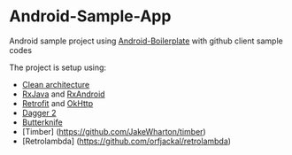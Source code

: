 # Android-Sample-App
Android sample project using [Android-Boilerplate](https://github.com/WontakKim/Android-Boilerplate) with github client sample codes

The project is setup using:

- [Clean architecture](https://blog.8thlight.com/uncle-bob/2012/08/13/the-clean-architecture.html)
- [RxJava](https://github.com/ReactiveX/RxJava) and [RxAndroid](https://github.com/ReactiveX/RxAndroid)
- [Retrofit](http://square.github.io/retrofit/) and [OkHttp](https://github.com/square/okhttp)
- [Dagger 2](http://google.github.io/dagger/)
- [Butterknife](https://github.com/JakeWharton/butterknife)
- [Timber] (https://github.com/JakeWharton/timber)
- [Retrolambda] (https://github.com/orfjackal/retrolambda)
